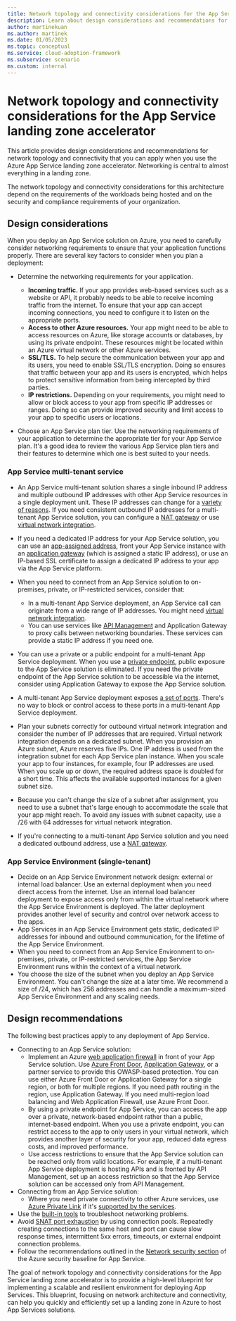 ```yaml
---
title: Network topology and connectivity considerations for the App Service landing zone accelerator
description: Learn about design considerations and recommendations for network topology and connectivity in the Azure App Service landing zone accelerator.
author: martinekuan
ms.author: martinek
ms.date: 01/05/2023
ms.topic: conceptual
ms.service: cloud-adoption-framework
ms.subservice: scenario
ms.custom: internal
---
```


# Network topology and connectivity considerations for the App Service landing zone accelerator

This article provides design considerations and recommendations for network topology and connectivity that you can apply when you use the Azure App Service landing zone accelerator. Networking is central to almost everything in a landing zone.

The network topology and connectivity considerations for this architecture depend on the requirements of the workloads being hosted and on the security and compliance requirements of your organization.


## Design considerations

When you deploy an App Service solution on Azure, you need to carefully consider networking requirements to ensure that your application functions properly. There are several key factors to consider when you plan a deployment:

- Determine the networking requirements for your application.
    - **Incoming traffic.** If your app provides web-based services such as a website or API, it probably needs to be able to receive incoming traffic from the internet. To ensure that your app can accept incoming connections, you need to configure it to listen on the appropriate ports.
    - **Access to other Azure resources.** Your app might need to be able to access resources on Azure, like storage accounts or databases, by using its private endpoint. These resources might be located within an Azure virtual network or other Azure services.
    - **SSL/TLS.** To help secure the communication between your app and its users, you need to enable SSL/TLS encryption. Doing so ensures that traffic between your app and its users is encrypted, which helps to protect sensitive information from being intercepted by third parties.
    - **IP restrictions.** Depending on your requirements, you might need to allow or block access to your app from specific IP addresses or ranges. Doing so can provide improved security and limit access to your app to specific users or locations.
    
- Choose an App Service plan tier. Use the networking requirements of your application to determine the appropriate tier for your App Service plan. It's a good idea to review the various App Service plan tiers and their features to determine which one is best suited to your needs.

### App Service multi-tenant service

- An App Service multi-tenant solution shares a single inbound IP address and multiple outbound IP addresses with other App Service resources in a single deployment unit.  These IP addresses can change for a [variety of reasons](/azure/app-service/overview-inbound-outbound-ips#how-ip-addresses-work-in-app-service). If you need consistent outbound IP addresses for a multi-tenant App Service solution, you can configure a [NAT gateway](/azure/app-service/networking/nat-gateway-integration) or use [virtual network integration](/azure/app-service/overview-vnet-integration).
- If you need a dedicated IP address for your App Service solution, you can use an [app-assigned address](/azure/app-service/networking-features#app-assigned-address), front your App Service instance with an [application gateway](/azure/app-service/networking/app-gateway-with-service-endpoints) (which is assigned a static IP address), or use an IP-based SSL certificate to assign a dedicated IP address to your app via the App Service platform.

- When you need to connect from an App Service solution to on-premises, private, or IP-restricted services, consider that:
  - In a multi-tenant App Service deployment, an App Service call can originate from a wide range of IP addresses. You might need [virtual network integration](/azure/app-service/overview-vnet-integration).
  - You can use services like [API Management](/azure/api-management/api-management-key-concepts) and Application Gateway to proxy calls between networking boundaries. These services can provide a static IP address if you need one.
- You can use a private or a public endpoint for a multi-tenant App Service deployment. When you use a [private endpoint](/azure/app-service/networking/private-endpoint), public exposure to the App Service solution is eliminated. If you need the private endpoint of the App Service solution to be accessible via the internet, consider using Application Gateway to expose the App Service solution.
- A multi-tenant App Service deployment exposes [a set of ports](/azure/app-service/networking-features#app-service-ports). There's no way to block or control access to these ports in a multi-tenant App Service deployment.
- Plan your subnets correctly for outbound virtual network integration and consider the number of IP addresses that are required. Virtual network integration depends on a dedicated subnet. When you provision an Azure subnet, Azure reserves five IPs. One IP address is used from the integration subnet for each App Service plan instance. When you scale your app to four instances, for example, four IP addresses are used. When you scale up or down, the required address space is doubled for a short time. This affects the available supported instances for a given subnet size.
- Because you can't change the size of a subnet after assignment, you need to use a subnet that's large enough to accommodate the scale that your app might reach. To avoid any issues with subnet capacity, use a /26 with 64 addresses for virtual network integration.
- If you're connecting to a multi-tenant App Service solution and you need a dedicated outbound address, use a [NAT gateway](/azure/app-service/networking/nat-gateway-integration).

### App Service Environment (single-tenant)

- Decide on an App Service Environment network design: external or internal load balancer. Use an external deployment when you need direct access from the internet. Use an internal load balancer deployment to expose access only from within the virtual network where the App Service Environment is deployed. The latter deployment provides another level of security and control over network access to the apps.
- App Services in an App Service Environment gets static, dedicated IP addresses for inbound and outbound communication, for the lifetime of the App Service Environment.
- When you need to connect from an App Service Environment to on-premises, private, or IP-restricted services, the App Service Environment runs within the context of a virtual network.
- You choose the size of the subnet when you deploy an App Service Environment. You can't change the size at a later time. We recommend a size of /24, which has 256 addresses and can handle a maximum-sized App Service Environment and any scaling needs.

## Design recommendations

The following best practices apply to any deployment of App Service.

- Connecting to an App Service solution:
  - Implement an Azure [web application firewall](/azure/web-application-firewall/overview) in front of your App Service solution. Use [Azure Front Door](/azure/web-application-firewall/afds/afds-overview), [Application Gateway](/azure/web-application-firewall/ag/ag-overview), or a partner service to provide this OWASP-based protection. You can use either Azure Front Door or Application Gateway for a single region, or both for multiple regions. If you need path routing in the region, use Application Gateway. If you need multi-region load balancing and Web Application Firewall, use Azure Front Door.
  - By using a private endpoint for App Service, you can access the app over a private, network-based endpoint rather than a public, internet-based endpoint. When you use a private endpoint, you can restrict access to the app to only users in your virtual network, which provides another layer of security for your app, reduced data egress costs, and improved performance.
  - Use access restrictions to ensure that the App Service solution can be reached only from valid locations. For example, if a multi-tenant App Service deployment is hosting APIs and is fronted by API Management, set up an access restriction so that the App Service solution can be accessed only from API Management.
- Connecting from an App Service solution:
  - Where you need private connectivity to other Azure services, use [Azure Private Link](/azure/private-link/private-link-overview) if it's [supported by the services](/azure/private-link/availability).
- Use the [built-in tools](https://azure.github.io/AppService/2021/04/13/Network-and-Connectivity-Troubleshooting-Tool.html) to troubleshoot networking problems.
- Avoid [SNAT port exhaustion](/azure/app-service/troubleshoot-intermittent-outbound-connection-errors) by using connection pools. Repeatedly creating connections to the same host and port can cause slow response times, intermittent 5xx errors, timeouts, or external endpoint connection problems.
- Follow the recommendations outlined in the [Network security section](/security/benchmark/azure/baselines/app-service-security-baseline?toc=/azure/app-service/toc.json#network-security) of the Azure security baseline for App Service.

The goal of network topology and connectivity considerations for the App Service landing zone accelerator is to provide a high-level blueprint for implementing a scalable and resilient environment for deploying App Services. This blueprint, focusing on network architecture and connectivity, can help you quickly and efficiently set up a landing zone in Azure to host App Services solutions. 
